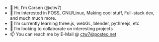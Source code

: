 - 👋 Hi, I’m Carsen (@ctw7)
- 👀 I’m interested in FOSS, GNU/Linux, Making cool stuff, Full-stack dev, and much much more.
- 🌱 I’m currently learning three.js, webGL, blender, pythreejs, etc 
- 💞️ I’m looking to collaborate on interesting projects
- 📫 You can reach me by E-Mail @ ctw7@posteo.net

<!---
ctw7/ctw7 is a ✨ special ✨ repository because its `README.md` (this file) appears on your GitHub profile.
You can click the Preview link to take a look at your changes.
--->
